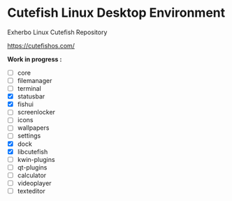 # Cutefish Linux Desktop Environment
Exherbo Linux Cutefish Repository

https://cutefishos.com/

**Work in progress :**

- [ ] core
- [ ] filemanager
- [ ] terminal
- [X] statusbar
- [X] fishui
- [ ] screenlocker
- [ ] icons
- [ ] wallpapers
- [ ] settings
- [X] dock
- [X] libcutefish
- [ ] kwin-plugins
- [ ] qt-plugins
- [ ] calculator
- [ ] videoplayer
- [ ] texteditor
